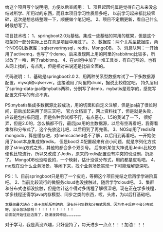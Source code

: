 给这个项目写个说明吧，方便以后查阅用：
1、项目起因纯属是觉得自己从来没总结过所学、所用过的东西，而且本项目学习性质居多吧，
   以前学习起来都比较零碎，这次是想总结整理一下，顺便做个笔记吧。
2、项目不定期更新，看自己什么时候想写了。

项目技术栈：
1、springboot2.0为基础，集成一些基础的常用的框架，但是这个框架的一部分实际上已在真是项目中用过了。
2、数据库：两个关系型数据库，两个NOSQL数据库：sqlserver/mysql，redis、MongoDB。
3、消息队列：一开始用了activemq，也写了个demo，后来发现网上用的阿里的rabbitmq比较多，所以改了一哈，用了rabbitmq。
4、在util包中加了一堆工具类，有自己写的，也有从网上找的，有点乱，但是相对来说还是比较全面的。

代码说明：
1、基础是springboot2.0
2、用两种关系型数据库试了一下多数据源配置，mysql和sqlserver。连接池用了阿里的druid，据说比较稳定吧。
   持久层用了spring-data-jpa和mybatis两种，分别写了demo，mybatis是现学的，感觉写配置文件写的有点不爽。
   
   PS:mybatis集成多数据源比较成功，用的切面和自定义注解，但是jpa搞了很长时间，前后加起来用了两三天吧，
   官方文档查了，网上资料找了，但是就是失败，应该是包扫描问题，但是各种尝试都不行，有点恶心，1.5的我试了一下，
   很好弄，但是2.0的，怎么搞都不行，最后jpa用的主数据源，以后有空再看吧，我得看集群和分布式了，这个先放这儿吧，以后用到了再完善。
3、NOSql用了redis和mongodb，算是缓存吧，对memcached也不了解，以后用到再看吧。一开始使用了boot本身集成的redis，
   但是boot2.0配置起来有点小问题，就是序列化方式除了string方式之外，其他的都会多个双引号。
   后来听某位大神说用Jedis比较方便也比较流行，所以又改成了Jedis，原来的redis配置没有冲突的也没删，扔那了。
   MongoDB也没啥说的，一个映射，估计没做分布式，用的都是皮毛吧。
4、mq现在没什么业务场景，等闲下来，找个业务场景实现一下可能理解更深吧。


PS：1、目前springboot只是用了一个皮毛，等把这个项目完结之后再学学进阶篇吧。
    2、当前比较流行的微服务cloud也没接触过，随后学学cloud吧。
    3、集群和分布式也都没接触，但是估计这个得对多线程了解很深吧，现在正在学多线程，
       学多线程还得学java内存模型、同步之类的东西，哎，头疼，为以后打基础吧。
    
    本框架最大缺点：基于单机版构建的，没有任何集群和分布式思想，因为老子现在不会分布式呀，没业务场景啊！！！！！！！！！！！
    后面就开始往这边靠了，路漫漫其修远。。。。。。。。
    
    
    
   对于学习，我是真没兴趣，只好坚持了，每天进步一点点！！！加油！！！